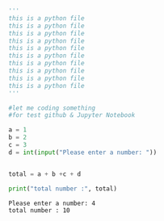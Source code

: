 ```python
'''
this is a python file
this is a python file
this is a python file
this is a python file
this is a python file
this is a python file
this is a python file
this is a python file
this is a python file
this is a python file
'''

#let me coding something
#for test github & Jupyter Notebook

a = 1
b = 2
c = 3
d = int(input("Please enter a number: "))


total = a + b +c + d

print("total number :", total)
```

    Please enter a number: 4
    total number : 10



```python

```
